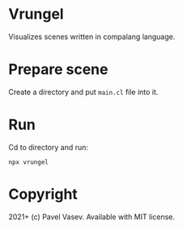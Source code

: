 # Vrungel

Visualizes scenes written in compalang language.

# Prepare scene

Create a directory and put `main.cl` file into it.

# Run

Cd to directory and run:
```
npx vrungel
```

# Copyright

2021+ (c) Pavel Vasev. Available with MIT license.
